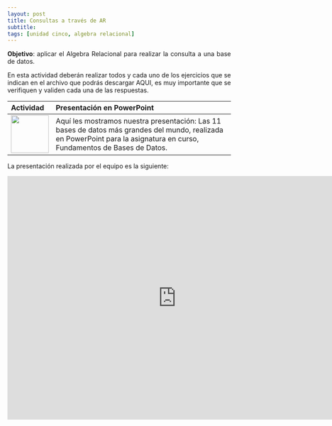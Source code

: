 ```yaml
---
layout: post
title: Consultas a través de AR
subtitle: 
tags: [unidad cinco, algebra relacional]
---
```

<p style="text-align: justify;"><B>Objetivo</B>: aplicar el Algebra Relacional para realizar la consulta a una base de datos.
 
</p>

<p style="text-align: justify;">En esta actividad deberán realizar todos y cada uno de los ejercicios que se indican en el archivo que podrás descargar AQUI, es muy importante que se verifiquen y validen cada una de las respuestas.</p>

| Actividad | Presentación en PowerPoint 
| :------- | :------ 
|  <img src="https://basededatostec.github.io/img/04presentacion.png" width="85" height="85"> | Aquí les mostramos nuestra presentación: Las 11 bases de datos más grandes del mundo, realizada en PowerPoint para la asignatura en curso, Fundamentos de Bases de Datos.  

La presentación realizada por el equipo es la siguiente:

<iframe allowfullscreen="true" frameborder="0" height="549" mozallowfullscreen="true" src="https://docs.google.com/presentation/d/1RahvsZLbRu3a6AErjbU185vLX1Q4rpPaOfLDt2vhbJU/embed?start=false&amp;loop=false&amp;delayms=3000" webkitallowfullscreen="true" width="760"></iframe>
